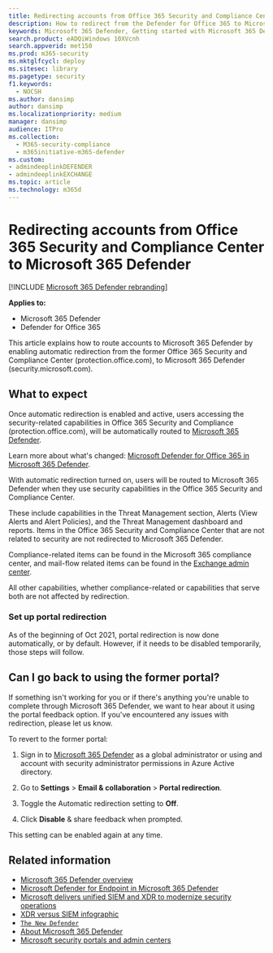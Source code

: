 ```yaml
---
title: Redirecting accounts from Office 365 Security and Compliance Center to the new Microsoft 365 Defender
description: How to redirect from the Defender for Office 365 to Microsoft 365 Defender.
keywords: Microsoft 365 Defender, Getting started with Microsoft 365 Defender, security center redirection
search.product: eADQiWindows 10XVcnh
search.appverid: met150
ms.prod: m365-security
ms.mktglfcycl: deploy
ms.sitesec: library
ms.pagetype: security
f1.keywords: 
  - NOCSH
ms.author: dansimp
author: dansimp
ms.localizationpriority: medium
manager: dansimp
audience: ITPro
ms.collection: 
  - M365-security-compliance
  - m365initiative-m365-defender
ms.custom: 
- admindeeplinkDEFENDER
- admindeeplinkEXCHANGE
ms.topic: article
ms.technology: m365d
---
```

# Redirecting accounts from Office 365 Security and Compliance Center to Microsoft 365 Defender

[!INCLUDE [Microsoft 365 Defender rebranding](../includes/microsoft-defender.md)]

**Applies to:**

- Microsoft 365 Defender
- Defender for Office 365

This article explains how to route accounts to Microsoft 365 Defender by enabling automatic redirection from the former Office 365 Security and Compliance Center (protection.office.com), to Microsoft 365 Defender (security.microsoft.com).

## What to expect

Once automatic redirection is enabled and active, users accessing the security-related capabilities in  Office 365 Security and Compliance (protection.office.com), will be automatically routed to <a href="https://go.microsoft.com/fwlink/p/?linkid=2077139" target="_blank">Microsoft 365 Defender</a>.

Learn more about what's changed: [Microsoft Defender for Office 365 in Microsoft 365 Defender](microsoft-365-security-center-mdo.md).

With automatic redirection turned on, users will be routed to Microsoft 365 Defender when they use security capabilities in the Office 365 Security and Compliance Center.

These include capabilities in the Threat Management section, Alerts (View Alerts and Alert Policies), and the Threat Management dashboard and reports. Items in the Office 365 Security and Compliance Center that are not related to security are not redirected to Microsoft 365 Defender.

Compliance-related items can be found in the Microsoft 365 compliance center, and mail-flow related items can be found in the <a href="https://go.microsoft.com/fwlink/p/?linkid=2059104" target="_blank">Exchange admin center</a>.

All other capabilities, whether compliance-related or capabilities that serve both are not affected by redirection.

### Set up portal redirection

As of the beginning of Oct 2021, portal redirection is now done automatically, or by default. However, if it needs to be disabled temporarily, those steps will follow.

<!--To start routing accounts to Microsoft 365 Defender at <a href="https://go.microsoft.com/fwlink/p/?linkid=2077139" target="_blank">security.microsoft.com</a>:

1. Make sure you're a global administrator or have security administrator permissions in Azure Active directory.
2. Sign in to <a href="https://go.microsoft.com/fwlink/p/?linkid=2077139" target="_blank">Microsoft 365 Defender</a>.
3. Go to **Settings** > **Email & collaboration** > **Portal redirection**.  
4. Toggle the Automatic redirection setting to **On**.
5. Click **Enable** to apply automatic redirection to Microsoft 365 Defender.

> [!NOTE]
> After redirection is enabled, accounts in active sessions while this setting is applied will not be ejected from their session and will only be routed to Microsoft 365 Defender after ending their current session and signing back in again.-->

## Can I go back to using the former portal?

If something isn't working for you or if there's anything you're unable to complete through Microsoft 365 Defender, we want to hear about it using the portal feedback option. If you've encountered any issues with redirection, please let us know.

To revert to the former portal:

1. Sign in to <a href="https://go.microsoft.com/fwlink/p/?linkid=2077139" target="_blank">Microsoft 365 Defender</a> as a global administrator or using and account with security administrator permissions in Azure Active directory.

2. Go to **Settings** > **Email & collaboration** > **Portal redirection**.

3. Toggle the Automatic redirection setting to **Off**.

4. Click **Disable** & share feedback when prompted.

This setting can be enabled again at any time.

## Related information
- [Microsoft 365 Defender overview](microsoft-365-defender.md)
- [Microsoft Defender for Endpoint in Microsoft 365 Defender](microsoft-365-security-center-mde.md)
- [Microsoft delivers unified SIEM and XDR to modernize security operations](https://www.microsoft.com/security/blog/?p=91813) 
- [XDR versus SIEM infographic](https://afrait.com/blog/xdr-versus-siem/) 
- [`The New Defender`](https://afrait.com/blog/the-new-defender/) 
- [About Microsoft 365 Defender](https://www.microsoft.com/microsoft-365/security/microsoft-365-defender) 
- [Microsoft security portals and admin centers](portals.md)
